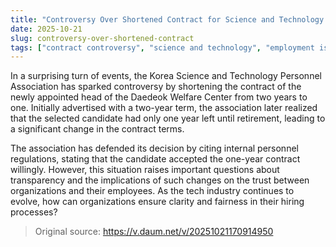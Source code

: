 ```yaml
---
title: "Controversy Over Shortened Contract for Science and Technology Representative"
date: 2025-10-21
slug: controversy-over-shortened-contract
tags: ["contract controversy", "science and technology", "employment issues"]
---
```


In a surprising turn of events, the Korea Science and Technology Personnel Association has sparked controversy by shortening the contract of the newly appointed head of the Daedeok Welfare Center from two years to one. Initially advertised with a two-year term, the association later realized that the selected candidate had only one year left until retirement, leading to a significant change in the contract terms.

The association has defended its decision by citing internal personnel regulations, stating that the candidate accepted the one-year contract willingly. However, this situation raises important questions about transparency and the implications of such changes on the trust between organizations and their employees. As the tech industry continues to evolve, how can organizations ensure clarity and fairness in their hiring processes?
> Original source: https://v.daum.net/v/20251021170914950